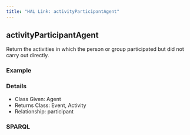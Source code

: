 ```yaml
---
title: "HAL Link: activityParticipantAgent"
---
```


## activityParticipantAgent

Return the activities in which the person or group participated but did not carry out directly.

### Example




### Details

* Class Given: Agent
* Returns Class: Event, Activity
* Relationship: participant


### SPARQL
```

```

